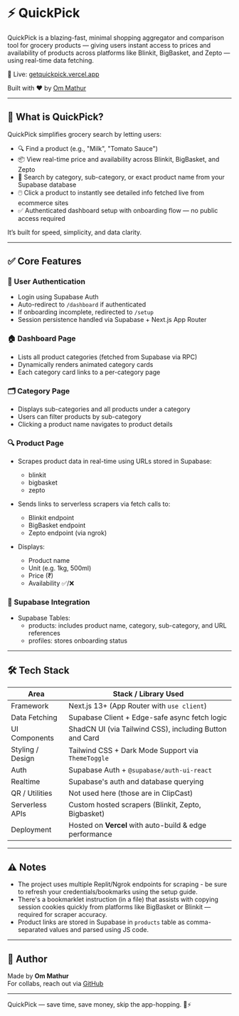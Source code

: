 # ⚡ QuickPick

QuickPick is a blazing-fast, minimal shopping aggregator and comparison tool for grocery products — giving users instant access to prices and availability of products across platforms like Blinkit, BigBasket, and Zepto — using real-time data fetching.

🔗 Live: [getquickpick.vercel.app](https://getquickpick.vercel.app)

Built with ❤️ by [Om Mathur](https://github.com/ommathur)

---

## 🚀 What is QuickPick?

QuickPick simplifies grocery search by letting users:

- 🔍 Find a product (e.g., "Milk", "Tomato Sauce")
- 📦 View real-time price and availability across Blinkit, BigBasket, and Zepto
- 🧠 Search by category, sub-category, or exact product name from your Supabase database
- 🖱️ Click a product to instantly see detailed info fetched live from ecommerce sites
- ✅ Authenticated dashboard setup with onboarding flow — no public access required

It’s built for speed, simplicity, and data clarity.

---

## ✅ Core Features

### 🔐 User Authentication

- Login using Supabase Auth
- Auto-redirect to `/dashboard` if authenticated
- If onboarding incomplete, redirected to `/setup`
- Session persistence handled via Supabase + Next.js App Router

### 🏠 Dashboard Page

- Lists all product categories (fetched from Supabase via RPC)
- Dynamically renders animated category cards
- Each category card links to a per-category page

### 🗂️ Category Page

- Displays sub-categories and all products under a category
- Users can filter products by sub-category
- Clicking a product name navigates to product details

### 🔍 Product Page

- Scrapes product data in real-time using URLs stored in Supabase:
  - blinkit
  - bigbasket
  - zepto  
- Sends links to serverless scrapers via fetch calls to:
  - Blinkit endpoint
  - BigBasket endpoint
  - Zepto endpoint (via ngrok)

- Displays:
  - Product name
  - Unit (e.g. 1kg, 500ml)
  - Price (₹)
  - Availability ✅/❌
  
### 🧠 Supabase Integration

- Supabase Tables:
  - products: includes product name, category, sub-category, and URL references
  - profiles: stores onboarding status


---

## 🛠 Tech Stack

| Area              | Stack / Library Used                                      |
|-------------------|-----------------------------------------------------------|
| Framework         | Next.js 13+ (App Router with `use client`)                |
| Data Fetching     | Supabase Client + Edge-safe async fetch logic             |
| UI Components     | ShadCN UI (via Tailwind CSS), including Button and Card   |
| Styling / Design  | Tailwind CSS + Dark Mode Support via `ThemeToggle`        |
| Auth              | Supabase Auth + `@supabase/auth-ui-react`                |
| Realtime          | Supabase's auth and database querying                     |
| QR / Utilities    | Not used here (those are in ClipCast)                     |
| Serverless APIs   | Custom hosted scrapers (Blinkit, Zepto, Bigbasket)        |
| Deployment        | Hosted on **Vercel** with auto-build & edge performance   |


---

## ⚠️ Notes

- The project uses multiple Replit/Ngrok endpoints for scraping - be sure to refresh your credentials/bookmarks using the setup guide.
- There's a bookmarklet instruction (in a file) that assists with copying session cookies quickly from platforms like BigBasket or Blinkit — required for scraper accuracy.
- Product links are stored in Supabase in `products` table as comma-separated values and parsed using JS code.

---

## 👋 Author

Made by **Om Mathur**  
For collabs, reach out via [GitHub](https://github.com/ommathur)

---

QuickPick — save time, save money, skip the app-hopping. 🛒⚡
